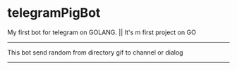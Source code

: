 # telegramPigBot

My first bot for telegram on GOLANG. ||
It's m first project on GO

----------------------------

This bot send random from directory gif to channel or dialog

----------------------------

